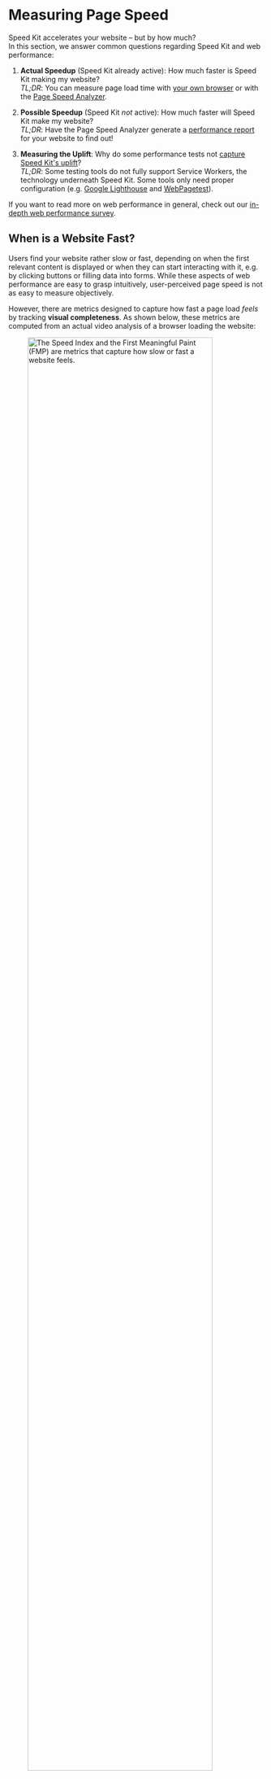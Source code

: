 # Measuring Page Speed

Speed Kit accelerates your website – but by how much?  
In this section, we answer common questions regarding Speed Kit and web performance:

1. **Actual Speedup** (Speed Kit already active): How much faster is Speed Kit making my website?  
*TL;DR*: You can measure page load time with [your own browser](#measuring-in-the-browser) or with the [Page Speed Analyzer](#the-page-speed-analyzer).

2. **Possible Speedup** (Speed Kit *not* active): How much faster will Speed Kit make my website?  
*TL;DR*: Have the Page Speed Analyzer generate a [performance report](#how-to-generate-a-performance-report) for your website to find out!

3. **Measuring the Uplift**: Why do some performance tests not [capture Speed Kit's uplift](#measuring-speed-kits-performance-uplift)?  
*TL;DR*: Some testing tools do not fully support Service Workers, the technology underneath Speed Kit. Some tools only need proper configuration (e.g. [Google Lighthouse](#measuring-with-google-lighthouse) and [WebPagetest](#measuring-with-webpagtest)). 

If you want to read more on web performance in general, check out our <a href="https://medium.baqend.com/the-technology-behind-fast-websites-2638196fa60a" target="_blank">in-depth web performance survey</a>. 


## When is a Website Fast?

Users find your website rather slow or fast, depending on when the first relevant content is displayed or when they can start interacting with it, e.g. by clicking buttons or filling data into forms. While these aspects of web performance are easy to grasp intuitively, user-perceived page speed is not as easy to measure objectively. 

However, there are metrics designed to capture how fast a page load *feels* by tracking **visual completeness**. 
As shown below, these metrics are computed from an actual video analysis of a browser loading the website:

<img src="../user-perceived-speed.gif" alt="The Speed Index and the First Meaningful Paint (FMP) are metrics that capture how slow or fast a website feels." style="width:85%; display: block; margin-left: auto; margin-right: auto;">

As illustrated above, the **First Meaningful Paint (FMP)** is the moment at which the user gets to see important information for the first time, e.g. headline and text in a blog or search bar and product overview in a webshop. 
The FMP is typically measured as the moment at which the viewport experiences the *greatest visual change*.  

The **Speed Index (SI)** represents the average time until a visible element appears on-screen. It corresponds to the area above the dashed line in the illustration above  —  a small SI corresponds to a fast website.


## Measuring in the Browser

The Speed Index or the First Meaningful Paint are hard to measure without specialized tooling. However, there are various other metrics that you can easily measure yourself, with nothing but your web browser.  
Here is a video that shows how you can measure *DOMContentLoaded* and *FullyLoaded* (a.k.a. *Load*, see [below](#quantifiable-metrics)):

<video autoplay="autoplay" loop="loop" alt="The Speed Index and the First Meaningful Paint (FMP) are metrics that capture how slow or fast a website feels." style="width:80%; display: block; margin-left: auto; margin-right: auto;">
  <source src="../performance-measurement-browser.mp4" type="video/mp4" />
</video>


To take measurements with your own browser, just do the following:

1. Open a **Browser** like Chrome (used in the video) or Firefox
2. Open the **Developer Tools** by pressing *F12*
3. Navigate to the **Network Tab** to see all resources that are transferred on page load
4. **Look** at the numbers: At the bottom of the browser window, you can read how long it took until *DOMContentLoaded* (192 ms) and *Load* (873 ms), respectively. 

## Speed Kit: On vs. Off

If your website already uses Speed Kit, you can easily verify that it is making things faster. 
In the following, we describe how to make a quick **side-by-side comparison** of your website with and without Speed Kit.

In principle, you simply have to navigate through your website with Speed Kit **enabled** — and then repeat the same navigation sequence with Speed Kit **disabled**.
Here is an example from one of our customers, showing website performance with disabled (left) and enabled (right) Speed Kit:

<video autoplay="autoplay" loop="loop" alt="The direct comparison shows that Speed Kit brings a significant performance boost for your website." style="width:80%; display: block; margin-left: auto; margin-right: auto;">
  <source src="../comparison_a-b.mp4" type="video/mp4" />
</video>

To disable Speed Kit (left video), you simply have to do the following:

1. Open the **Developer Tools** by pressing *F12*
2. Navigate to the **Application Tab**
3. Find the **Service Workers** section
4. **Disable Speed Kit** by checking the "Bypass for network" box; this makes sure that the Speed Kit service worker is not used.

## Measuring Speed Kit's performance uplift

**Common performance tools** like Pingdom or GTmetrix typically do not install Service Workers before taking a performance measurement – or they do not even support them to begin with. Since Speed Kit is built on Service Workers, though, these tools cannot measure any acceleration for good reason: **Without its Service Worker, Speed Kit is not active**. 

The **Page Speed Analyzer** (see [below](#the-page-speed-analyzer)), in contrast, makes sure that Service Workers are installed before the test. Thus, the measurement reflects performance for a user who has already been on your website once before (e.g. visited a specific product page in your shop once last year), but has never visited the page under test. It is important to note, that the analyzer is using **cold caches** for the performance test. 

To capture Speed Kit's full performance uplift, a testing tool should first navigate to the homepage (to make sure that Speed Kit is installed and active) before navigating to another subsite to take the actual performance measurement.

<div class="note"><strong>Staging Environment:</strong> 
If you are testing on a staging environment with basic authentication, you can add the authentication as a header like so:  
</br> 
<code>--extra-headers "Authorization: Basic dXNlcm5hbWU6cGFzc3dvcmQ="</code>.
</div>

### Measuring with Google Lighthouse

[Lighthouse](https://developers.google.com/web/tools/lighthouse/) is a website auditing tool by Google that also measures page speed. It awards a rating between 1 and 100 to the website under test depending on various performance metrics. In addition to performance measurements, Lighthouse also gives useful tips on how to improve performance.

If Speed Kit is already online on your site, you can use Lighthouse to measure Speed Kit's actual performance uplift. In order to do that, you need to install the Lighthouse CLI via `npm`:

```
npm install -g lighthouse
```

Since Speed Kit's Service Worker needs to be active in order to achieve and uplift, you 1st need to make sure that Lighthouse has a temporary directory to store browser data, for example a `tmp` folder in your home directory: 
```
# Create ~/tmp if not exists
mkdir ~/tmp
```

#### Measuring with Speed Kit <u>disabled</u>
To test baseline performance without Speed Kit, run the following commands and replace `www.baqend.com` with your own website and `bq-speedkit` with your Baqend app's name:

```
# Clear ~/tmp before test
rm -rf ~/tmp

# Run lighthouse for homepage, Speed Kit is blocked
lighthouse https://www.baqend.com/ --chrome-flags="--user-data-dir=/tmp" --disable-storage-reset --blocked-url-patterns=/bq-speedkit.app.baqend.com/

# Run lighthouse for sub page to test
lighthouse https://www.baqend.com/speedkit.html --chrome-flags="--user-data-dir=/tmp" --blocked-url-patterns=/bq-speedkit.app.baqend.com/ --disable-storage-reset --view
```

#### Measuring with Speed Kit <u>enabled</u>
To test the performance with Speed Kit in action, choose the same pages as before and run the following command. Again, replace `www.baqend.com` with your website:

```
# Clear ~/tmp before test
rm -rf ~/tmp

# Run lighthouse for homepage to install Speed Kit
lighthouse https://www.baqend.com/ --chrome-flags="--user-data-dir=/tmp" --disable-storage-reset

# Run lighthouse for sub page to test 
lighthouse https://www.baqend.com/speedkit.html --chrome-flags="--user-data-dir=/tmp" --disable-storage-reset --view
```

To see Speed Kit's performance uplift, simply compare measurements of both the runs.


### Measuring with WebPagtest

[WebPagetest](https://www.webpagetest.org/) is a well-known open-source tool for performance analysis. It is also the tool that our own performance test is based on (see [below](#the-page-speed-analyzer)). 
If Speed Kit is already online on your site, you can use WebPagetest to measure the performance uplift as it is experienced by real users.

For the test, go to [https://www.webpagetest.org/](https://www.webpagetest.org/), open `Advanced Settings`, and choose the `Script` tab. Here, you can paste the commands for the individual tests and hit `Start Test` tun run them.

#### Measuring with Speed Kit <u>disabled</u>
To test baseline performance without Speed Kit, use the following test script and replace `www.baqend.com` with your own website and `bq-speedkit` with your Baqend app's name:

```
blockDomains bq-speedkit.app.baqend.com
logData 0
navigate https://www.baqend.com
logData 1
navigate https://www.baqend.com/speedKit.html
```


#### Measuring with Speed Kit <u>enabled</u>
To test the performance with Speed Kit in action, choose the same pages as before and run the following test script. Again, replace `www.baqend.com` with your website:
```
logData 0
navigate https://www.baqend.com
logData 1
navigate https://www.baqend.com/speedKit.html
```

To see Speed Kit's performance uplift, simply compare measurements of both the runs.



## The Page Speed Analyzer

The [**Page Speed Analyzer**](https://test.speed-kit.com/) also does a side-by-side comparison of your website with and without Speed Kit. However, it does more than what you can do with your browser:

1. **Performance Report**: The analyzer gives you various metrics and even waterfall diagrams for your page load.
2. **Optimization Hints**: The analyzer provides suggestions on how to improve web performance for your website.
3. **User-Centric**: The analyzer measures the *Speed Index* and the *First Meaningful Paint* (see [above](#when-is-a-website-fast)). 
4. **Possible Speedup**: The analyzer tells you how much faster your website will be, if you activate Speed Kit.
5. **Video Comparison**: The analyzer captures the page load, so that you can literally see the effect that Speed Kit has.

### Compares Performance With and Without Speed Kit

If **Speed Kit is active** on your website already, the analyzer deactivates Speed Kit for one of the two tests. 
If **Speed Kit is not active** on your website, the analyzer injects Speed Kit into your websites for one of the tests. 
Thus, you always get to know what Speed Kit currently does or could do for your web performance. 

### Measurement Setup

In principle, the analyzer loads your website multiple times to **contrast performance with and without Speed Kit**: 

<img src="../analyzer-measurement.png" alt="Baqend's page speed test setup simulates a real user visit." style="width:60%; display: block; margin-left: auto; margin-right: auto;">

Once you enter your website's URL, the analyzer starts two different Chrome browsers to load your website: One loads the version *with Speed Kit* and the other loads your website *without Speed Kit*. We did not implement the measurements ourselves, though. Instead, we use the **open-source** testing framework [**WebPagetest**](https://www.webpagetest.org/). 

### How to Generate a Performance Report

To find out how you can improve your website's page load times, provide the analyzer with your URL and hit *enter*. It will then execute a performance test against your website and generate both *optimization hint* and a *performance report*.

<img src="../page-speed-analyzer.png" style="width:85%; display: block; margin-left: auto; margin-right: auto;">

The analyzer always compares baseline performance without Speed Kit (left) against the same website accelerated by Speed Kit (right). 
To this end, the analyzer runs a series of tests against your website without Speed Kit and an accelerated version with Speed Kit (as explained above); finally, the analyzer reports how much of an edge Speed Kit would give you over your current tech stack. 


### Optimization Hints

Below the video comparison, the analyzer gives you a list of **performance best-practices** that your website already follows (checkmark) or that are currently not implemented (cross). 
You also get brief explanations on how the individual optimizations affect page performance and by how much Speed Kit will lift your performance with each of them (for example, see *request latency*): 

<img src="../optimization-hints.png" style="width:85%; display: block; margin-left: auto; margin-right: auto;">

Speed Kit will immediately solve all these issues for you: your website is **guaranteed to be state of the art**.

### Advanced Usage

By default, the analyzer simulates a desktop user located in Germany. However, you can change the default behavior through several parameters:

* **Mobile**: Whether or not the website should be loaded from a mobile browser (`true`) or a desktop browser (`false`, default).
* **Run from US**: Whether or not the website should be loaded from the United States (`true`) or from Germany (`false`, default).
* **Activity Timeout**: The time after the last network activity before a test is considered complete (see [WebPagetest docs](https://sites.google.com/a/webpagetest.org/docs/using-webpagetest/scripting#TOC-setActivityTimeout)). 
* **Speed Kit Config**: The detailed Config parameters for Speed Kit to allow you performance fine-tuning (see [Speed Kit API docs](../api). 


### Quantifiable Metrics

To compare both website versions, the analyzer uses [Google's PageSpeed Insights API](https://developers.google.com/speed/docs/insights/v1/getting_started)
and private instances of [WebPagetest](https://sites.google.com/a/webpagetest.org/docs/private-instances).
It collects the following metrics:

* **Speed Index** &amp; **First Meaningful Paint**: Represent how quickly the page rendered the user-visible content (see [above](#when-is-a-website-fast)).
* **Domains**: Number of unique hosts referenced.
* **Resources**: Number of HTTP resources loaded.
* **Response Size**: Number of compressed response bytes for resources.
* **Time To First Byte (TTFB)**: Represents the time between connecting to the server and receiving the first content.
* **DOMContentLoaded**: Represents the time after which the initial HTML document has been completely loaded and parsed, without waiting for external resources.
* **FullyLoaded** (a.k.a. *Load*): Represents the time until all resources are loaded, including activity triggered by JavaScript. (Measures the time until which there was 2 seconds of no network activity after Document Complete.)
* **Last Visual Change**: Represents the time after which the final website is visible (no change thereafter).